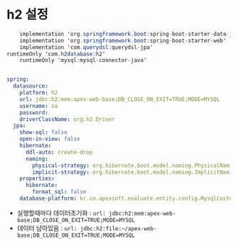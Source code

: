 # h2 설정



```java
    implementation 'org.springframework.boot:spring-boot-starter-data-jpa'
    implementation 'org.springframework.boot:spring-boot-starter-web'
    implementation 'com.querydsl:querydsl-jpa'    
runtimeOnly 'com.h2database:h2'
    runtimeOnly 'mysql:mysql-connector-java'
```

```yml

spring:
  datasource:
    platform: h2
    url: jdbc:h2:mem:apex-web-base;DB_CLOSE_ON_EXIT=TRUE;MODE=MYSQL
    username: sa
    password:
    driverClassName: org.h2.Driver
  jpa:
    show-sql: false
    open-in-view: false
    hibernate:
      ddl-auto: create-drop
      naming:
        physical-strategy: org.hibernate.boot.model.naming.PhysicalNamingStrategyStandardImpl
        implicit-strategy: org.hibernate.boot.model.naming.ImplicitNamingStrategyLegacyJpaImpl
    properties:
      hibernate:
        format_sql: false
    database-platform: kr.co.apexsoft.evaluate.entity.config.MysqlCustomDialect

```



- 실행할때마다 데이터초기화 : `url: jdbc:h2:mem:apex-web-base;DB_CLOSE_ON_EXIT=TRUE;MODE=MYSQL`
- 데이터 남아있음 : `url: jdbc:h2:file:~/apex-web-base;DB_CLOSE_ON_EXIT=TRUE;MODE=MYSQL`